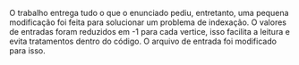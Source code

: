 O trabalho entrega tudo o que o enunciado pediu, entretanto, uma pequena modificação foi feita para
solucionar um problema de indexação. O valores de entradas foram reduzidos em -1 para cada vertice,
isso facilita a leitura e evita tratamentos dentro do código. O arquivo de entrada foi modificado para
isso. 